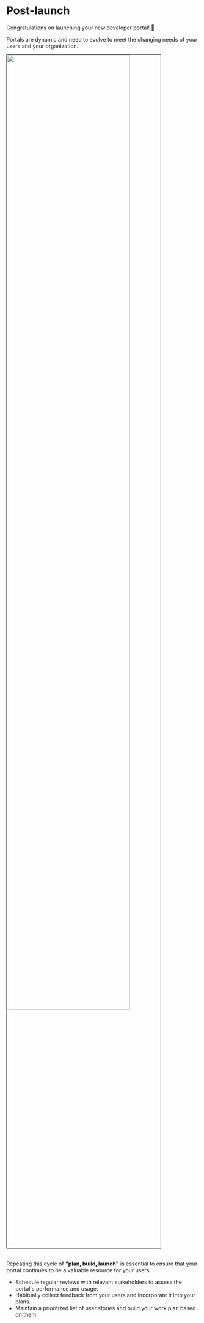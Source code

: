 
# Post-launch

Congratulations on launching your new developer portal! 🎉

Portals are dynamic and need to evolve to meet the changing needs of your users and your organization.  

<img src="/img/guides/implementation-guide/growth-cycle.png" width="80%" border="1px" />
<br/><br/>

Repeating this cycle of **"plan, build, launch"** is essential to ensure that your portal continues to be a valuable resource for your users.

- Schedule regular reviews with relevant stakeholders to assess the portal's performance and usage.
- Habitually collect feedback from your users and incorporate it into your plans.
- Maintain a prioritized list of user stories and build your work plan based on them.